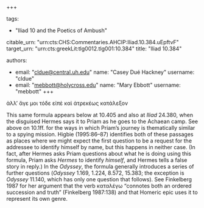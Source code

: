 +++

tags:
- "Iliad 10 and the Poetics of Ambush"

citable_urn: "urn:cts:CHS:Commentaries.AHCIP:Iliad.10.384.uEpftvF"
target_urn: "urn:cts:greekLit:tlg0012.tlg001:10.384"
title: "Iliad 10.384"

authors:
- email: "cldue@central.uh.edu"
  name: "Casey Dué Hackney"
  username: "cldue"
- email: "mebbott@holycross.edu"
  name: "Mary Ebbott"
  username: "mebbott"
+++

<p>ἀλλ’ ἄγε μοι τόδε εἰπὲ καὶ ἀτρεκέως κατάλεξον</p><p>This same formula appears below at 10.405 and also at <em>Iliad</em> 24.380, when the disguised Hermes says it to Priam as he goes to the Achaean camp. See above on 10.1ff. for the ways in which Priam’s journey is thematically similar to a spying mission. Higbie (1995:86–87) identifies both of these passages as places where we might expect the first question to be a request for the addressee to identify himself by name, but this happens in neither case. (In fact, after Hermes asks Priam questions about what he is doing using this formula, Priam asks <em>Hermes</em> to identify <em>himself</em>, and Hermes tells a false story in reply.) In the <em>Odyssey</em>, the formula generally introduces a series of further questions (<em>Odyssey</em> 1.169, 1.224, 8.572, 15.383; the exception is <em>Odyssey</em> 11.140, which has only one question that follows). See Finkelberg 1987 for her argument that the verb καταλέγω “connotes both an ordered succession and truth” (Finkelberg 1987:138) and that Homeric epic uses it to represent its own genre.</p>